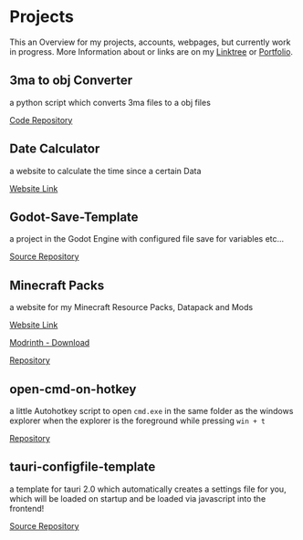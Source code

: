 # Projects

This an Overview for my projects, accounts, webpages, but currently work in progress. More Information about or links are on my [Linktree](https://linktr.ee/shadowdara) or [Portfolio](https://shadowdara.github.io/portfolio).

<!--$$MD_INDEX$$-->


## 3ma to obj Converter

a python script which converts 3ma files to a obj files

[Code Repository](https://github.com/ShadowDara/3ma-to-obj-converter-python)


## Date Calculator

a website to calculate the time since a certain Data

[Website Link](https://shadowdara.github.io/date-calculator)


## Godot-Save-Template

a project in the Godot Engine with configured file save for variables etc...

[Source Repository](https://github.com/ShadowDara/Collection/tree/main/Godot-Save-Template)


## Minecraft Packs

a website for my Minecraft Resource Packs, Datapack and Mods

[Website Link](https://vanilla-wood-279.notion.site/Minecraft-Packs-2128fc252ccd8029b705e9b1189d5eb4)

[Modrinth - Download](https://modrinth.com/user/shadowdara)

[Repository](https://github.com/ShadowDara/d4r-minecraft-packs)


## open-cmd-on-hotkey

a little Autohotkey script to open `cmd.exe` in the same folder as the windows explorer when the explorer is the foreground while pressing `win + t` 

[Repository](https://github.com/ShadowDara/open-cmd-on-Hotkey)



## tauri-configfile-template

a template for tauri 2.0 which automatically creates a settings file for you, which will be loaded on startup and be loaded via javascript into the frontend!

[Source Repository](https://github.com/ShadowDara/Collection/tree/main/tauri-configfile-template)
